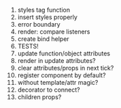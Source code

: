 1. styles tag function
2. insert styles properly
3. error boundary
4. render: compare listeners
5. create bind helper
6. TESTS!
7. update function/object attributes
8. render in update attributes?
9. clear attributes/props in next tick?
10. register component by default?
11. without template/attr magic?
12. decorator to connect?
13. children props?